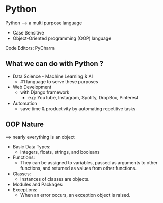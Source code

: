 # Python

Python --> a multi purpose language
* Case Sensitive
* Object-Oriented programming (OOP) language

Code Editors: PyCharm

## What we can do with Python ?

 - Data Science - Machine Learning & AI
   - #1 language to serve these purposes
 - Web Development 
   - with Django framework
     - e.g: YouTube, Instagram, Spotify, DropBox, Pinterest
 - Automation
   - save time & productivity by automating repetitive tasks 

## OOP Nature
==> nearly everything is an object
*  Basic Data Types:
   * integers, floats, strings, and booleans
* Functions:
  *  They can be assigned to variables, passed as arguments to other functions, and returned as values from other functions.
* Classes:
  *  Instances of classes are objects.
* Modules and Packages:
* Exceptions:
  * When an error occurs, an exception object is raised.